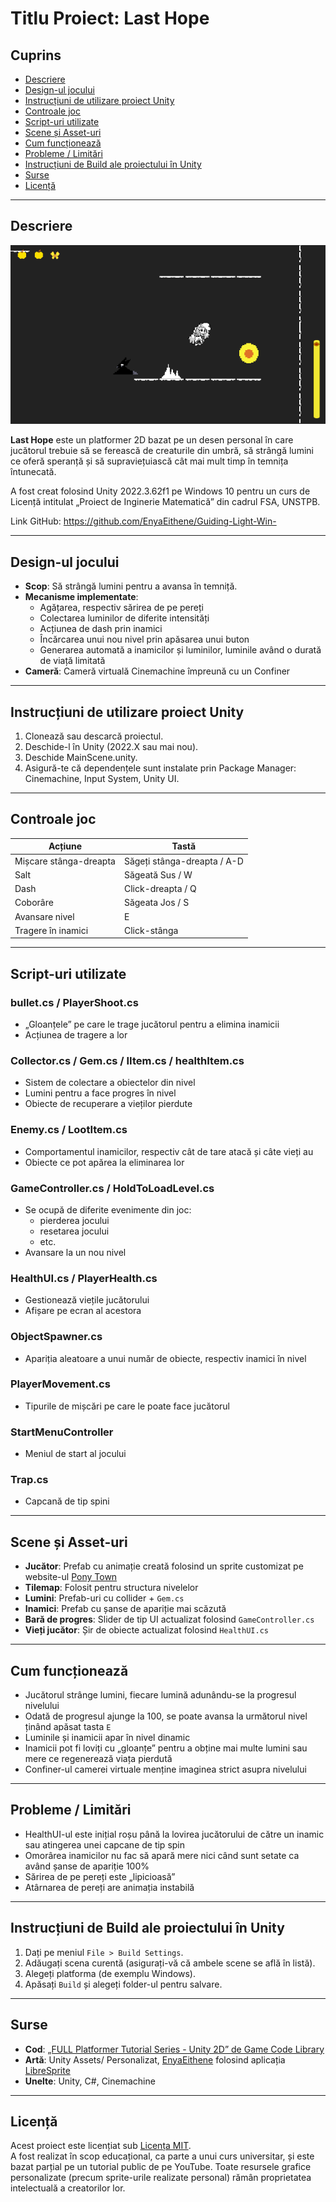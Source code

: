 # Titlu Proiect: Last Hope

## Cuprins
- [Descriere](#Descriere)
- [Design-ul jocului](#Design-ul%20jocului)
- [Instrucțiuni de utilizare proiect Unity](#Instrucțiuni%20de%20utilizare%20proiect%20Unity)
- [Controale joc](#Controale%20joc)
- [Script-uri utilizate](#Script-uri%20utilizate)
- [Scene și Asset-uri](#Scene%20și%20Asset-uri)
- [Cum funcționează](#Cum%20funcționează)
- [Probleme / Limitări](#Probleme%20/%20Limitări)
- [Instrucțiuni de Build ale proiectului în Unity](#Instrucțiuni%20de%20Build%20ale%20proiectului%20în%20Unity)
- [Surse](#Surse)
- [Licență](#Licență)

---
## Descriere
![Preview pentru nivelul 1](gameImage.png)

**Last Hope** este un platformer 2D bazat pe un desen personal în care jucătorul trebuie să se ferească de creaturile din umbră, să strângă lumini ce oferă speranță și să supraviețuiască cât mai mult timp în temnița întunecată.

A fost creat folosind Unity 2022.3.62f1 pe Windows 10 pentru un curs de Licență intitulat „Proiect de Inginerie Matematică” din cadrul FSA, UNSTPB. 

Link GitHub: https://github.com/EnyaEithene/Guiding-Light-Win-

---
## Design-ul jocului
- **Scop**: Să strângă lumini pentru a avansa în temniță.
- **Mecanisme implementate**:
	- Agățarea, respectiv sărirea de pe pereți
	- Colectarea luminilor de diferite intensități
	- Acțiunea de dash prin inamici
	- Încărcarea unui nou nivel prin apăsarea unui buton
	- Generarea automată a inamicilor și luminilor, luminile având o durată de viață limitată
- **Cameră**: Cameră virtuală Cinemachine împreună cu un Confiner

---
## Instrucțiuni de utilizare proiect Unity
1. Clonează sau descarcă proiectul.
2. Deschide-l în Unity (2022.X sau mai nou).
3. Deschide MainScene.unity.
4. Asigură-te că dependențele sunt instalate prin Package Manager: Cinemachine, Input System, Unity UI.

---
## Controale joc

| Acțiune                | Tastă                       |
| ---------------------- | --------------------------- |
| Mișcare stânga-dreapta | Săgeți stânga-dreapta / A-D |
| Salt                   | Săgeată Sus / W             |
| Dash                   | Click-dreapta / Q           |
| Coborâre               | Săgeata Jos / S             |
| Avansare nivel         | E                           |
| Tragere în inamici     | Click-stânga                |

---
## Script-uri utilizate
### bullet.cs / PlayerShoot.cs
- „Gloanțele” pe care le trage jucătorul pentru a elimina inamicii
- Acțiunea de tragere a lor

### Collector.cs / Gem.cs / IItem.cs / healthItem.cs
- Sistem de colectare a obiectelor din nivel
- Lumini pentru a face progres în nivel
- Obiecte de recuperare a vieților pierdute

### Enemy.cs / LootItem.cs
- Comportamentul inamicilor, respectiv cât de tare atacă și câte vieți au
- Obiecte ce pot apărea la eliminarea lor

### GameController.cs / HoldToLoadLevel.cs
- Se ocupă de diferite evenimente din joc:
	- pierderea jocului
	- resetarea jocului
	- etc.
- Avansare la un nou nivel

### HealthUI.cs / PlayerHealth.cs
- Gestionează viețile jucătorului
- Afișare pe ecran al acestora

### ObjectSpawner.cs
- Apariția aleatoare a unui număr de obiecte, respectiv inamici în nivel

### PlayerMovement.cs
- Tipurile de mișcări pe care le poate face jucătorul

### StartMenuController
- Meniul de start al jocului

### Trap.cs
- Capcană de tip spini

---
## Scene și Asset-uri
- **Jucător**: Prefab cu animație creată folosind un sprite customizat pe website-ul [Pony Town](https://pony.town/character)
- **Tilemap**: Folosit pentru structura nivelelor
- **Lumini**: Prefab-uri cu collider + `Gem.cs`
- **Inamici**: Prefab cu șanse de apariție mai scăzută
- **Bară de progres**: Slider de tip UI actualizat folosind `GameController.cs`
- **Vieți jucător**: Șir de obiecte actualizat folosind `HealthUI.cs`

---
## Cum funcționează
- Jucătorul strânge lumini, fiecare lumină adunându-se la progresul nivelului
- Odată de progresul ajunge la 100, se poate avansa la următorul nivel ținând apăsat tasta `E`
- Luminile și inamicii apar în nivel dinamic
- Inamicii pot fi loviți cu „gloanțe” pentru a obține mai multe lumini sau mere ce regenerează viața pierdută
- Confiner-ul camerei virtuale menține imaginea strict asupra nivelului

---
## Probleme / Limitări
- HealthUI-ul este inițial roșu până la lovirea jucătorului de către un inamic sau atingerea unei capcane de tip spin
- Omorârea inamicilor nu fac să apară mere nici când sunt setate ca având șanse de apariție 100%
- Sărirea de pe pereți este „lipicioasă”
- Atârnarea de pereți are animația instabilă

---
## Instrucțiuni de Build ale proiectului în Unity
1. Dați pe meniul `File > Build Settings`.
2. Adăugați scena curentă (asigurați-vă că ambele scene se află în listă).
3. Alegeți platforma (de exemplu Windows).
4. Apăsați `Build` și alegeți folder-ul pentru salvare.

---
## Surse
- **Cod**: [„FULL Platformer Tutorial Series - Unity 2D” de Game Code Library](https://www.youtube.com/playlist?list=PLaaFfzxy_80EWnrTHyUkkIy6mJrhwGYN0)
- **Artă**: Unity Assets/ Personalizat, [EnyaEithene](https://github.com/EnyaEithene) folosind aplicația [LibreSprite](https://libresprite.github.io/#!/)
- **Unelte**: Unity, C#, Cinemachine

---
## Licență

Acest proiect este licențiat sub [Licența MIT](LICENSE).  
A fost realizat în scop educațional, ca parte a unui curs universitar, și este bazat parțial pe un tutorial public de pe YouTube. Toate resursele grafice personalizate (precum sprite-urile realizate personal) rămân proprietatea intelectuală a creatorilor lor.
